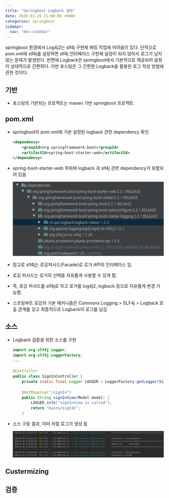 ```yaml
---
title: "Springboot Logback 설정"
date: 2020-01-29 11:00:00 +0800
categories: springboot
sidebar:
  nav: "dev-sidebar"
---
```

springboot 환경에서 Log4j2는 slf4j 구현체 매칭 작업에 어려움이 있다. 단적으로 pom.xml에 slf4j를 설정하면 slf4j 인터페이스 구현체 설정이 되지 않아서 로그가 남지 않는 문제가 발생한다. 반면에 Logback은 springboot에서 기본적으로 제공되어 설정이 상대적으로 간편하다. 이번 포스팅은 그 간편한 Logback을 활용한 로그 작성 방법에 관한 것이다.

## 기반
- 포스팅의 기반되는 프로젝트는 maven 기반 springboot 프로젝트.

## pom.xml
- springboot의 pom.xml에 기본 설정된 logback 관련 dependency 확인.

    ```xml
    <dependency>
        <groupId>org.springframework.boot</groupId>
        <artifactId>spring-boot-starter-web</artifactId>
    </dependency>
    ```

- spring-boot-starter-web 하위에 logback 과 slf4j 관련 dependency가 포함되어 있음

  ![logback](/assets/images/springboot-logback001.png)

- 참고로 slf4j는 로깅퍼사드(Facade)로 로거 API의 인터페이스 임.
- 로깅 퍼사드는 로거의 선택을 자유롭게 사용할 수 있게 함.
- 즉, 로깅 퍼사드를 slf4j로 하고 로거를 log4j2, logback 등으로 자유롭게 변경 가능함.
- 스프링부트 로깅의 기본 매커니즘은 Commons Logging > SLF4j > Logback 호출 관계를 갖고 최종적으로 Logback이 로그를 남김 

## 소스
- Logback 검증을 위한 소스를 구현

    ```java
    import org.slf4j.Logger;
    import org.slf4j.LoggerFactory;
    ...

    @Controller
    public class SignInController {
        private static final Logger LOGGER = LoggerFactory.getLogger(SignInController.class);

        @GetMapping("/signIn")
        public String signInView(Model model) {
            LOGGER.info("signInView is called");
            return "mains/signIn";
        }
    ```

- 소스 구동 결과, 이미 처럼 로그가 생성 됨

  ![logback](/assets/images/springboot-logback002.png)

## Custermizing

## 검증